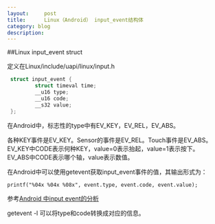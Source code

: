 ```yaml
---
layout:     post
title:      Linux（Android） input_event结构体
category: blog
description: 
---
```


##Linux input_event struct

定义在Linux/include/uapi/linux/input.h  
```C
 struct input_event {
         struct timeval time; 
         __u16 type;
         __u16 code;
         __s32 value;
 };
```  
在Android中，标志性的type中有EV_KEY，EV_REL，EV_ABS。  

各种KEY事件是EV_KEY。Sensor的事件是EV_REL。Touch事件是EV_ABS。  
EV_KEY中CODE表示何种KEY，value=0表示抬起，value=1表示按下。  
EV_ABS中CODE表示哪个轴，value表示数值。  

在Android中可以使用getevent获取input_event事件的值，其输出形式为：  
```
printf("%04x %04x %08x", event.type, event.code, event.value);
```  
参考[Android 中input event的分析][1]  

getevent -l 可以将type和code转换成对应的信息。  

[1]:http://blog.csdn.net/learnrose/article/details/6236890

